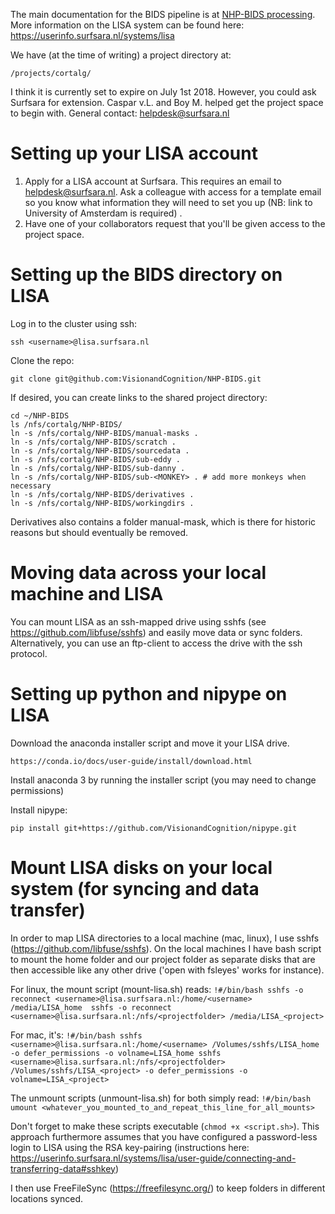 The main documentation for the BIDS pipeline is at [NHP-BIDS processing](NHP-BIDS_processing.md).
More information on the LISA system can be found here: https://userinfo.surfsara.nl/systems/lisa

We have (at the time of writing) a project directory at:

    /projects/cortalg/
    
I think it is currently set to expire on July 1st 2018. However, you could ask Surfsara for extension. 
Caspar v.L. and Boy M. helped get the project space to begin with. General contact: helpdesk@surfsara.nl


Setting up your LISA account
============================
1. Apply for a LISA account at Surfsara. This requires an email to helpdesk@surfsara.nl. Ask a colleague with access for a template email so you know what information they will need to set you up (NB: link to University of Amsterdam is required) .
2. Have one of your collaborators request that you'll be given access to the project space.


Setting up the BIDS directory on LISA
=====================================

Log in to the cluster using ssh:

    ssh <username>@lisa.surfsara.nl

Clone the repo:

    git clone git@github.com:VisionandCognition/NHP-BIDS.git
    
If desired, you can create links to the shared project directory:

    cd ~/NHP-BIDS
    ls /nfs/cortalg/NHP-BIDS/
    ln -s /nfs/cortalg/NHP-BIDS/manual-masks .
    ln -s /nfs/cortalg/NHP-BIDS/scratch .
    ln -s /nfs/cortalg/NHP-BIDS/sourcedata .
    ln -s /nfs/cortalg/NHP-BIDS/sub-eddy .
    ln -s /nfs/cortalg/NHP-BIDS/sub-danny .
    ln -s /nfs/cortalg/NHP-BIDS/sub-<MONKEY> . # add more monkeys when necessary
    ln -s /nfs/cortalg/NHP-BIDS/derivatives .
    ln -s /nfs/cortalg/NHP-BIDS/workingdirs .
    
Derivatives also contains a folder manual-mask, which is there for historic reasons but should eventually be removed.

Moving data across your local machine and LISA
==============================================

You can mount LISA as an ssh-mapped drive using sshfs (see https://github.com/libfuse/sshfs) and easily move data or sync folders. Alternatively, you can use an ftp-client to access the drive with the ssh protocol.


Setting up python and nipype on LISA
==============================================

Download the anaconda installer script and move it your LISA drive.
    
    https://conda.io/docs/user-guide/install/download.html

Install anaconda 3 by running the installer script (you may need to change permissions)

Install nipype:

    pip install git+https://github.com/VisionandCognition/nipype.git


Mount LISA disks on your local system (for syncing and data transfer)
=====================================================================

In order to map LISA directories to a local machine (mac, linux), I use sshfs (https://github.com/libfuse/sshfs). On the local machines I have bash script to mount the home folder and our project folder as separate disks that are then accessible like any other drive ('open with fsleyes' works for instance).

For linux, the mount script (mount-lisa.sh) reads:
`!#/bin/bash
sshfs -o reconnect <username>@lisa.surfsara.nl:/home/<username> /media/LISA_home 
sshfs -o reconnect <username>@lisa.surfsara.nl:/nfs/<projectfolder> /media/LISA_<project>`

For mac, it's:
`!#/bin/bash
sshfs <username>@lisa.surfsara.nl:/home/<username> /Volumes/sshfs/LISA_home -o defer_permissions -o volname=LISA_home
sshfs <username>@lisa.surfsara.nl:/nfs/<projectfolder> /Volumes/sshfs/LISA_<project> -o defer_permissions -o volname=LISA_<project>`

The unmount scripts (unmount-lisa.sh) for both simply read:
`!#/bin/bash
umount <whatever_you_mounted_to_and_repeat_this_line_for_all_mounts>`

Don't forget to make these scripts executable (`chmod +x <script.sh>`). This approach furthermore assumes that you have configured a password-less login to LISA using the RSA key-pairing (instructions here: https://userinfo.surfsara.nl/systems/lisa/user-guide/connecting-and-transferring-data#sshkey)

I then use FreeFileSync (https://freefilesync.org/) to keep folders in different locations synced.

